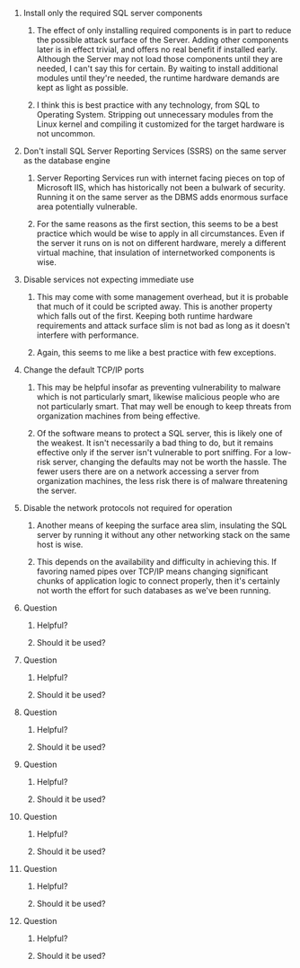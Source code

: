 1. Install only the required SQL server components

	1. The effect of only installing required components is in part
	   to reduce the possible attack surface of the Server. Adding
other components later is in effect trivial, and offers no real benefit
if installed early. Although the Server may not load those components
until they are needed, I can't say this for certain. By waiting to
install additional modules until they're needed, the runtime hardware
demands are kept as light as possible.

	2. I think this is best practice with any technology, from SQL
	   to Operating System. Stripping out unnecessary modules from
the Linux kernel and compiling it customized for the target hardware is
not uncommon.

2. Don't install SQL Server Reporting Services (SSRS) on the same server
   as the database engine

	1. Server Reporting Services run with internet facing pieces on
	   top of Microsoft IIS, which has historically not been a
bulwark of security. Running it on the same server as the DBMS adds
enormous surface area potentially vulnerable.

	2. For the same reasons as the first section, this seems to be a
	   best practice which would be wise to apply in all
circumstances. Even if the server it runs on is not on different
hardware, merely a different virtual machine, that insulation of
internetworked components is wise.

3. Disable services not expecting immediate use

	1. This may come with some management overhead, but it is
	   probable that much of it could be scripted away. This is
another property which falls out of the first. Keeping both runtime
hardware requirements and attack surface slim is not bad as long as it
doesn't interfere with performance.

	2. Again, this seems to me like a best practice with few
	   exceptions.

4. Change the default TCP/IP ports

	1. This may be helpful insofar as preventing vulnerability to
	   malware which is not particularly smart, likewise malicious
people who are not particularly smart. That may well be enough to keep
threats from organization machines from being effective.

	2. Of the software means to protect a SQL server, this is likely
	   one of the weakest. It isn't necessarily a bad thing to do,
but it remains effective only if the server isn't vulnerable to port
sniffing. For a low-risk server, changing the defaults may not be worth the
hassle. The fewer users there are on a network accessing a server from
organization machines, the less risk there is of malware threatening the
server.

5. Disable the network protocols not required for operation

	1. Another means of keeping the surface area slim, insulating
	   the SQL server by running it without any other networking
stack on the same host is wise.

	2. This depends on the availability and difficulty in achieving
	   this. If favoring named pipes over TCP/IP means changing
significant chunks of application logic to connect properly, then it's certainly
not worth the effort for such databases as we've been running. 

6. Question

	1. Helpful?

	2. Should it be used?

7. Question

	1. Helpful?

	2. Should it be used?

8. Question

	1. Helpful?

	2. Should it be used?

9. Question

	1. Helpful?

	2. Should it be used?

10. Question

	1. Helpful?

	2. Should it be used?

11. Question

	1. Helpful?

	2. Should it be used?

12. Question

	1. Helpful?

	2. Should it be used?

